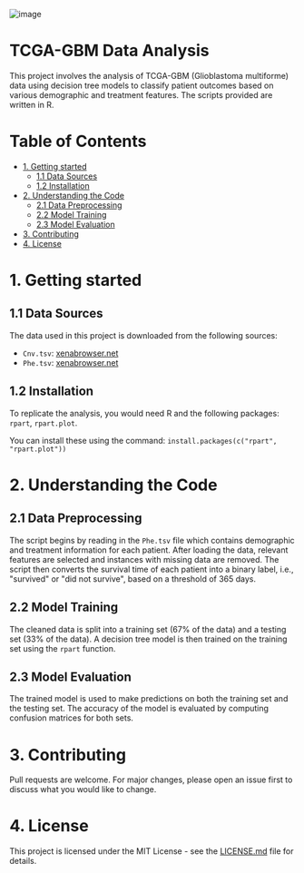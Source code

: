 ![image](https://github.com/ybryan95/UCSC_Xena_Dimensionality_Reduction_Demo/assets/123009743/a5a09993-63e0-4331-845e-35ab276cb7bb)

# TCGA-GBM Data Analysis
This project involves the analysis of TCGA-GBM (Glioblastoma multiforme) data using decision tree models to classify patient outcomes based on various demographic and treatment features. The scripts provided are written in R.

# Table of Contents
- [1. Getting started](#1-getting-started)
    - [1.1 Data Sources](#11-data-sources)
    - [1.2 Installation](#12-installation)
- [2. Understanding the Code](#2-understanding-the-code)
    - [2.1 Data Preprocessing](#21-data-preprocessing)
    - [2.2 Model Training](#22-model-training)
    - [2.3 Model Evaluation](#23-model-evaluation)
- [3. Contributing](#3-contributing)
- [4. License](#4-license)

# 1. Getting started
## 1.1 Data Sources
The data used in this project is downloaded from the following sources:
- `Cnv.tsv`: [xenabrowser.net](https://xenabrowser.net/datapages/?dataset=TCGA-GBM.htseq_counts.tsv&host=https%3A%2F%2Fgdc.xenahubs.net&removeHub=https%3A%2F%2Fxena.treehouse.gi.ucsc.edu%3A443)
- `Phe.tsv`: [xenabrowser.net](https://xenabrowser.net/datapages/?dataset=TCGA-GBM.GDC_phenotype.tsv&host=https%3A%2F%2Fgdc.xenahubs.net&removeHub=https%3A%2F%2Fxena.treehouse.gi.ucsc.edu%3A443)

## 1.2 Installation
To replicate the analysis, you would need R and the following packages: `rpart`, `rpart.plot`. 

You can install these using the command: `install.packages(c("rpart", "rpart.plot"))`

# 2. Understanding the Code
## 2.1 Data Preprocessing
The script begins by reading in the `Phe.tsv` file which contains demographic and treatment information for each patient. After loading the data, relevant features are selected and instances with missing data are removed. The script then converts the survival time of each patient into a binary label, i.e., "survived" or "did not survive", based on a threshold of 365 days.

## 2.2 Model Training
The cleaned data is split into a training set (67% of the data) and a testing set (33% of the data). A decision tree model is then trained on the training set using the `rpart` function.

## 2.3 Model Evaluation
The trained model is used to make predictions on both the training set and the testing set. The accuracy of the model is evaluated by computing confusion matrices for both sets.

# 3. Contributing
Pull requests are welcome. For major changes, please open an issue first to discuss what you would like to change.

# 4. License
This project is licensed under the MIT License - see the [LICENSE.md](LICENSE.md) file for details.
